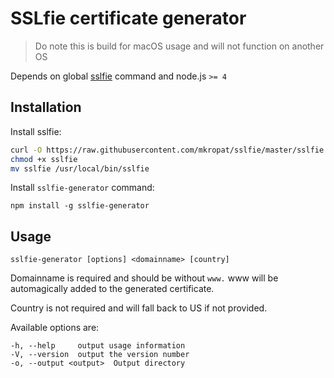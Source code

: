 # SSLfie certificate generator
> Do note this is build for macOS usage and will not function on another OS

Depends on global [sslfie](https://github.com/mkropat/sslfie) command and node.js `>= 4`

## Installation

Install sslfie:
```bash
curl -O https://raw.githubusercontent.com/mkropat/sslfie/master/sslfie
chmod +x sslfie
mv sslfie /usr/local/bin/sslfie
```

Install `sslfie-generator` command:

`npm install -g sslfie-generator`


## Usage

`sslfie-generator [options] <domainname> [country]`

Domainname is required and should be without `www.` www will be automagically added to the generated certificate.

Country is not required and will fall back to US if not provided.

Available options are:
```
-h, --help     output usage information
-V, --version  output the version number
-o, --output <output>  Output directory
```

